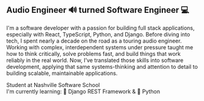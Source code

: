 ## Audio Engineer 🔊 turned Software Engineer 💻

<!--
**justinglotz/justinglotz** is a ✨ _special_ ✨ repository because its `README.md` (this file) appears on your GitHub profile.

Here are some ideas to get you started:

- 🔭 I’m currently working on ...
- 🌱 I’m currently learning ...
- 👯 I’m looking to collaborate on ...
- 🤔 I’m looking for help with ...
- 💬 Ask me about ...
- 📫 How to reach me: ...
- 😄 Pronouns: ...
- ⚡ Fun fact: ...
-->
I'm a software developer with a passion for building full stack applications, especially with React, TypeScript, Python, and Django. Before diving into tech, I spent nearly a decade on the road as a touring audio engineer. Working with complex, interdependent systems under pressure taught me how to think critically, solve problems fast, and build things that work reliably in the real world. Now, I’ve translated those skills into software development, applying that same systems-thinking and attention to detail to building scalable, maintainable applications.


Student at Nashville Software School\
I'm currently learning: 🌴 Django REST Framework & 🐍 Python

